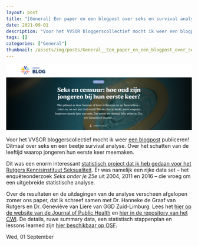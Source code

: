 ```yaml
---
layout: post
title: "[General] Een paper en een blogpost over seks en survival analyse"
date: 2021-09-01
description: "Voor het VVSOR bloggerscollectief mocht ik weer een blogpost publiceren! Ditmaal over seks en een beetje survival analyse. Over het schatten van de leeftijd waarop jongeren hun eerste keer meemaken. Dit was een enorm interessant statistisch project dat ik heb gedaan voor het Rutgers Kennisinstituut Seksualiteit. Er was namelijk een rijke data set – het enquêteonderzoek Seks onder je 25e uit 2004, 2011 en 2016 – die vroeg om een uitgebreide statistische analyse.Over de resultaten en de uitdagingen van de analyse verscheen afgelopen zomer ons paper, dat ik schreef samen met Dr. Hanneke de Graaf van Rutgers en Dr. Geneviève van Liere van GGD Zuid-Limburg. Lees het hier op de website van de Journal of Public Health en hier in de repository van het CWI. De details, ruwe summary data, een statistisch stappenplan en lessons learned zijn hier beschikbaar op OSF."
tags: []
categories: ["General"]
thumbnail: /assets/img/posts/General__Een_paper_en_een_blogpost_over_seks_en_survival_analyse-thumbnail.png
---
```

![](/assets/img/posts/General__Een_paper_en_een_blogpost_over_seks_en_survival_analyse-0.png)

Voor het VVSOR bloggerscollectief mocht ik weer [een blogpost](https://blog.vvsor.nl/2021/08/seks-en-censuur-hoe-oud-zijn-jongeren-bij-hun-eerste-keer/) publiceren! Ditmaal over seks en een beetje survival analyse. Over het schatten van de leeftijd waarop jongeren hun eerste keer meemaken.   
  
Dit was een enorm interessant [statistisch project dat ik heb gedaan voor het Rutgers Kennisinstituut Seksualiteit](Opdrachtgevers). Er was namelijk een rijke data set – het enquêteonderzoek *Seks onder je 25e* uit 2004, 2011 en 2016 – die vroeg om een uitgebreide statistische analyse.

Over de resultaten en de uitdagingen van de analyse verscheen afgelopen zomer ons paper, dat ik schreef samen met Dr. Hanneke de Graaf van Rutgers en Dr. Geneviève van Liere van GGD Zuid-Limburg. Lees het [hier op de website van de Journal of Public Health](https://link.springer.com/article/10.1007%2Fs10389-021-01619-6) en [hier in de repository van het CWI](https://ir.cwi.nl/pub/30986). De details, ruwe summary data, een statistisch stappenplan en lessons learned zijn [hier beschikbaar op OSF](https://doi.org/10.17605/OSF.IO/XBQ2Z).

Wed, 01 September
